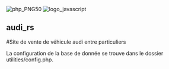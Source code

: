 ![php_PNG50](https://user-images.githubusercontent.com/43074465/98482744-af866980-2203-11eb-95e6-a137a3d38c6a.png)
![logo_javascript](https://user-images.githubusercontent.com/43074465/98482792-fecc9a00-2203-11eb-8461-ceb47c8a20a8.png)
## audi_rs
#Site de vente de véhicule audi entre particuliers

La configuration de la base de donnée se trouve dans le dossier utilities/config.php.
